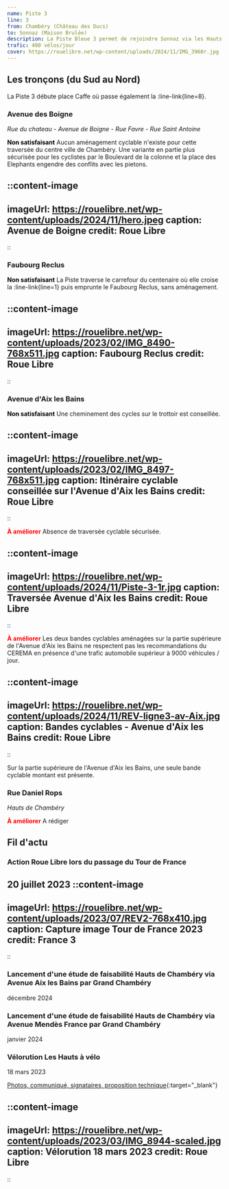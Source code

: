 ```yaml
---
name: Piste 3
line: 3
from: Chambéry (Château des Ducs) 
to: Sonnaz (Maison Brulée)
description: La Piste Bleue 3 permet de rejoindre Sonnaz via les Hauts de Chambéry. Sa partie centrale a une pente moyenne de 4% sur une distance d'environ 2,5 kilomètres.
trafic: 400 vélos/jour
cover: https://rouelibre.net/wp-content/uploads/2024/11/IMG_3960r.jpg
---
```


## Les tronçons (du Sud au Nord)

La Piste 3 débute place Caffe où passe également la :line-link{line=8}.

### Avenue des Boigne

*Rue du chateau - Avenue de Boigne - Rue Favre - Rue Saint Antoine*

<span style="color:black;font-weight:bold">Non satisfaisant</span> Aucun aménagement cyclable n'existe pour cette traversée du centre ville de Chambéry. Une variante en partie plus sécurisée pour les cyclistes par le Boulevard de la colonne et la place des Elephants engendre des conflits avec les pietons.

::content-image
---
imageUrl: https://rouelibre.net/wp-content/uploads/2024/11/hero.jpeg
caption: Avenue de Boigne
credit: Roue Libre
---
::

### Faubourg Reclus

<span style="color:black;font-weight:bold">Non satisfaisant</span> La Piste traverse le carrefour du centenaire où elle croise la :line-link{line=1} puis emprunte le Faubourg Reclus, sans aménagement.

::content-image
---
imageUrl: https://rouelibre.net/wp-content/uploads/2023/02/IMG_8490-768x511.jpg
caption: Faubourg Reclus
credit: Roue Libre
---
::

### Avenue d'Aix les Bains

<span style="color:black;font-weight:bold">Non satisfaisant</span> Une cheminement des cycles sur le trottoir est conseillée.

::content-image
---
imageUrl: https://rouelibre.net/wp-content/uploads/2023/02/IMG_8497-768x511.jpg
caption: Itinéraire cyclable conseillée sur l'Avenue d'Aix les Bains
credit: Roue Libre
---
::

<span style="color:red;font-weight:bold">À améliorer</span> Absence de traversée cyclable sécurisée.

::content-image
---
imageUrl: https://rouelibre.net/wp-content/uploads/2024/11/Piste-3-1r.jpg
caption: Traversée Avenue d'Aix les Bains
credit: Roue Libre
---
::

<span style="color:red;font-weight:bold">À améliorer</span> Les deux bandes cyclables aménagées sur la partie supérieure de l'Avenue d'Aix les Bains ne respectent pas les recommandations du CEREMA en présence d'une trafic automobile supérieur à 9000 véhicules / jour.

::content-image
---
imageUrl: https://rouelibre.net/wp-content/uploads/2024/11/REV-ligne3-av-Aix.jpg
caption: Bandes cyclables - Avenue d'Aix les Bains
credit: Roue Libre
---
::

Sur la partie supérieure de l'Avenue d'Aix les Bains, une seule bande cyclable montant est présente.

### Rue Daniel Rops

*Hauts de Chambéry*

<span style="color:red;font-weight:bold">À améliorer</span> 
A rédiger

## Fil d'actu

### Action Roue Libre lors du passage du Tour de France
20 juillet 2023
::content-image
---
imageUrl: https://rouelibre.net/wp-content/uploads/2023/07/REV2-768x410.jpg
caption: Capture image Tour de France 2023
credit: France 3
---
::

### Lancement d'une étude de faisabilité Hauts de Chambéry via Avenue Aix les Bains par Grand Chambéry
décembre 2024

### Lancement d'une étude de faisabilité Hauts de Chambéry via Avenue Mendès France par Grand Chambéry
janvier 2024

### Vélorution Les Hauts à vélo
18 mars 2023

[Photos, communiqué, signataires, proposition technique](https://rouelibre.net/2023/02/16/18-mars-2023-velorution-chambery-hauts-de-chambery/){:target="_blank"}

::content-image
---
imageUrl: https://rouelibre.net/wp-content/uploads/2023/03/IMG_8944-scaled.jpg
caption: Vélorution 18 mars 2023
credit: Roue Libre
---
::